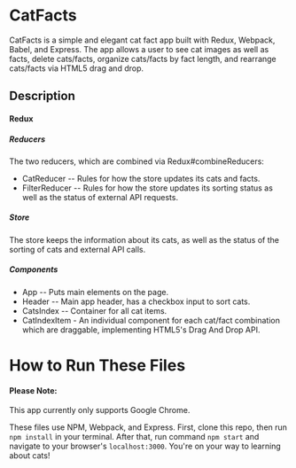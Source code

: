 # CatFacts

CatFacts is a simple and elegant cat fact app built with Redux, Webpack, Babel, and Express.  The app allows a user to see cat images as well as facts, delete cats/facts, organize cats/facts by fact length, and rearrange cats/facts via HTML5 drag and drop.

## Description

#### Redux


##### Reducers
 The two reducers, which are combined via Redux#combineReducers:
* CatReducer -- Rules for how the store updates its cats and facts.
* FilterReducer -- Rules for how the store updates its sorting status as well as the status of external API requests.

##### Store
 The store keeps the information about its cats, as well as the status of the sorting of cats and external API calls.

##### Components
 * App -- Puts main elements on the page.
 * Header -- Main app header, has a checkbox input to sort cats.
 * CatsIndex -- Container for all cat items.
 * CatIndexItem - An individual component for each cat/fact combination which are draggable, implementing HTML5's Drag And Drop API.

# How to Run These Files
#### Please Note:
This app currently only supports Google Chrome.

These files use NPM, Webpack, and Express.  First, clone this repo, then run `npm install` in your terminal.  After that, run command `npm start` and navigate to your browser's `localhost:3000`. You're on your way to learning about cats!
